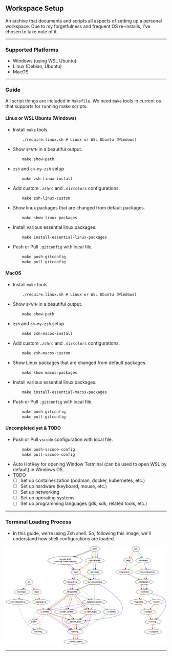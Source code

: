 ## Workspace Setup

An archive that documents and scripts all aspects of setting up a personal workspace. Due to my
forgetfulness and frequent OS re-installs, I've chosen to take note of it.

---

### Supported Platforms

- Windows (using WSL Ubuntu)
- Linux (Debian, Ubuntu)
- MacOS

---

### Guide

All script things are included in `Makefile`. We need `make` tools in current os that supports for
running make scripts.

#### Linux or WSL Ubuntu (Windows)

- Install `make` tools.
    ```shell
        ./require.linux.sh # Linux or WSL Ubuntu (Windows)
    ```
- Show `$PATH` in a beautiful output.
    ```shell
        make show-path
    ```
- `zsh` and `oh-my-zsh` setup
    ```shell
        make zsh-linux-install
    ```
- Add custom `.zshrc` and `.dircolors` configurations.
    ```shell
        make zsh-linux-custom
    ```
- Show linux packages that are changed from default packages.
    ```shell
        make show-linux-packages
    ```
- Install various essential linux packages.
    ```shell
        make install-essential-linux-packages
    ```
- Push or Pull `.gitconfig` with local file.
    ```shell
        make push-gitconfig
        make pull-gitconfig
    ```

#### MacOS

- Install `make` tools.
    ```shell
        ./require.linux.sh # Linux or WSL Ubuntu (Windows)
    ```
- Show `$PATH` in a beautiful output.
    ```shell
        make show-path
    ```
- `zsh` and `oh-my-zsh` setup
    ```shell
        make zsh-macos-install
    ```
- Add custom `.zshrc` and `.dircolors` configurations.
    ```shell
        make zsh-macos-custom
    ```
- Show Linux packages that are changed from default packages.
    ```shell
        make show-macos-packages
    ```
- Install various essential linux packages.
    ```shell
        make install-essential-macos-packages
    ```
- Push or Pull `.gitconfig` with local file.
    ```shell
        make push-gitconfig
        make pull-gitconfig
    ```

#### Uncompleted yet & TODO

- Push or Pull `vscode` configuration with local file.
    ```shell
        make push-vscode-config
        make pull-vscode-config
    ```
- Auto HotKey for opening Window Terminal (can be used to open WSL by default) in Windows OS.
- TODO
    - [ ] Set up containerization (podman, docker, kubernetes, etc.)
    - [ ] Set up hardware (keyboard, mouse, etc.)
    - [ ] Set up networking
    - [ ] Set up operating systems
    - [ ] Set up programming languages (jdk, sdk, related tools, etc.)

---

### Terminal Loading Process

- In this guide, we're using Zsh shell. So, following this image,
  we'll understand how shell configurations are loaded.

![Terminal Loading Process](terminal/terminal_load.png)

---